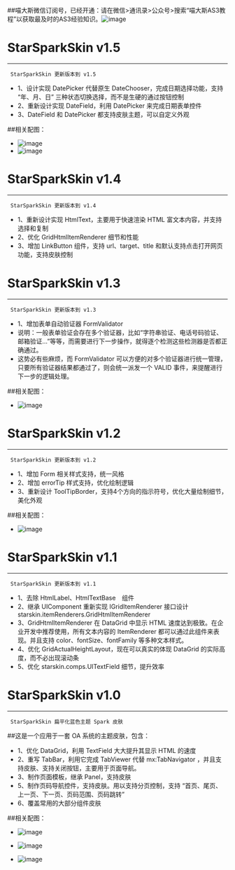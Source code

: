 ##喵大斯微信订阅号，已经开通：请在微信>通讯录>公众号>搜索“喵大斯AS3教程”以获取最及时的AS3经验知识。![image]()

StarSparkSkin v1.5
=====
-----
` StarSparkSkin 更新版本到 v1.5`

  * 1、设计实现 DatePicker 代替原生 DateChooser，完成日期选择功能，支持 “年、月、日” 三种状态切换选择，而不是生硬的通过按钮控制
  * 2、重新设计实现 DateField，利用 DatePicker 来完成日期表单控件
  * 3、DateField 和 DatePicker 都支持皮肤主题，可以自定义外观

##相关配图：
  * ![image](https://git.oschina.net/starfire/StarSparkSkin/raw/master/_assets/date1.png?dir=0&filepath=_assets%2Fdate1.png&oid=eabc5837ea6c9b1789a373b9efb558870afe74b3&sha=78379048a6b4f36d71957651a2af70d3212c4725)
  * ![image](https://git.oschina.net/starfire/StarSparkSkin/raw/master/_assets/date2.png?dir=0&filepath=_assets%2Fdate2.png&oid=a7815699eccc3956910b86edb36cb514d1be927c&sha=78379048a6b4f36d71957651a2af70d3212c4725)


StarSparkSkin v1.4
=====
-----
` StarSparkSkin 更新版本到 v1.4`

  * 1、重新设计实现 HtmlText，主要用于快速渲染 HTML 富文本内容，并支持选择和复制
  * 2、优化 GridHtmlItemRenderer 细节和性能
  * 3、增加 LinkButton 组件，支持 url、target、title 和默认支持点击打开网页功能，支持皮肤控制



StarSparkSkin v1.3
=====
-----
` StarSparkSkin 更新版本到 v1.3`

  * 1、增加表单自动验证器 FormValidator
  * 说明：一般表单验证会存在多个验证器，比如“字符串验证、电话号码验证、邮箱验证...”等等，而需要进行下一步操作，就得逐个检测这些检测器是否都正确通过。
  * 这势必有些麻烦，而 FormValidator 可以方便的对多个验证器进行统一管理，只要所有验证器结果都通过了，则会统一派发一个 VALID 事件，来提醒进行下一步的逻辑处理。
  
##相关配图：
  * ![image](https://git.oschina.net/starfire/StarSparkSkin/raw/master/_assets/form.png?dir=0&filepath=_assets%2Fform.png&oid=6b879dd3f3c4e5b2805234a7057902223f889e69&sha=78379048a6b4f36d71957651a2af70d3212c4725)



StarSparkSkin v1.2
=====
-----
` StarSparkSkin 更新版本到 v1.2`

  * 1、增加 Form 相关样式支持，统一风格
  * 2、增加 errorTip 样式支持，优化绘制逻辑
  * 3、重新设计 ToolTipBorder，支持4个方向的指示符号，优化大量绘制细节，美化外观
  
##相关配图：
  * ![image](https://git.oschina.net/starfire/StarSparkSkin/raw/master/_assets/tip.png?dir=0&filepath=_assets%2Ftip.png&oid=4b17f1af7ca465561cd9e8ec5c49836a9db998e8&sha=78379048a6b4f36d71957651a2af70d3212c4725)


StarSparkSkin v1.1
=====
-----
` StarSparkSkin 更新版本到 v1.1`

  * 1、去除 HtmlLabel、HtmlTextBase　组件
  * 2、继承 UIComponent 重新实现 IGridItemRenderer 接口设计 starskin.itemRenderers.GridHtmlItemRenderer
  * 3、GridHtmlItemRenderer 在 DataGrid 中显示 HTML 速度达到极致。在企业开发中推荐使用，所有文本内容的 ItemRenderer 都可以通过此组件来表现。并且支持 color、fontSize、fontFamily 等多种文本样式。
  * 4、优化 GridActualHeightLayout，现在可以真实的体现 DataGrid 的实际高度，而不必出现滚动条
  * 5、优化 starskin.comps.UITextField 细节，提升效率

StarSparkSkin v1.0
=====
-----

` StarSparkSkin 扁平化蓝色主题 Spark 皮肤`

##这是一个应用于一套 OA 系统的主题皮肤，包含：
  * 1、优化 DataGrid，利用 TextField 大大提升其显示 HTML 的速度
  * 2、重写 TabBar，利用它完成 TabViewer 代替 mx:TabNavigator ，并且支持皮肤、支持关闭按钮，主要用于页面导航。
  * 3、制作页面模板，继承 Panel，支持皮肤
  * 5、制作页码导航控件，支持皮肤。用以支持分页控制，支持 “首页、尾页、上一页、下一页、页码范围、页码跳转”
  * 6、覆盖常用的大部分组件皮肤

##相关配图：
  * ![image](https://git.oschina.net/starfire/StarSparkSkin/raw/master/_assets/0.png?dir=0&filepath=_assets%2F0.png&oid=208ed44decdf142ebb8d07aa03e86e1b69071e7c&sha=78379048a6b4f36d71957651a2af70d3212c4725)

  * ![image](https://git.oschina.net/starfire/StarSparkSkin/raw/master/_assets/1.jpg?dir=0&filepath=_assets%2F1.jpg&oid=c7e5599a69b5edcd2740208e2569837daedfee6f&sha=78379048a6b4f36d71957651a2af70d3212c4725)
  
  * ![image](https://git.oschina.net/starfire/StarSparkSkin/raw/master/_assets/2.jpg?dir=0&filepath=_assets%2F2.jpg&oid=2287838d626ae9884da38cb11764dc213c08266b&sha=78379048a6b4f36d71957651a2af70d3212c4725)